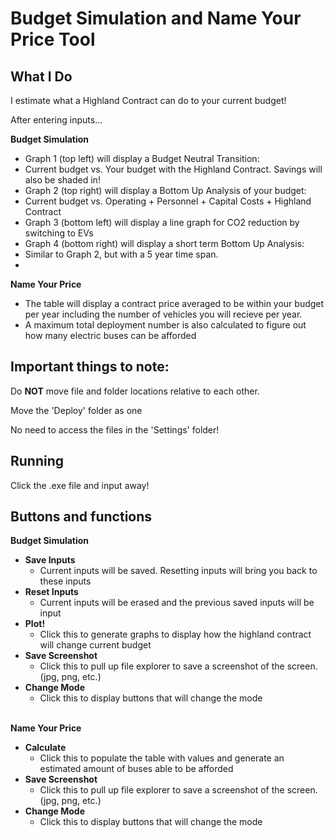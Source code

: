 # Budget Simulation and Name Your Price Tool

## What I Do
I estimate what a Highland Contract can do to your current budget!

After entering inputs...

**Budget Simulation**
-  Graph 1 (top left) will display a Budget Neutral Transition:
-   Current budget vs. Your budget with the Highland Contract. Savings will also be shaded in!
-  Graph 2 (top right) will display a Bottom Up Analysis of your budget:
-   Current budget vs. Operating + Personnel + Capital Costs + Highland Contract
-  Graph 3 (bottom left) will display a line graph for CO2 reduction by switching to EVs
-  Graph 4 (bottom right) will display a short term Bottom Up Analysis:
-   Similar to Graph 2, but with a 5 year time span.
-   
**Name Your Price**
-  The table will display a contract price averaged to be within your budget per year including the number of vehicles you will recieve per year.
-  A maximum total deployment number is also calculated to figure out how many electric buses can be afforded

## Important things to note:
Do **NOT** move file and folder locations relative to each other.

Move the 'Deploy' folder as one

No need to access the files in the 'Settings' folder!

## Running
Click the .exe file and input away!

## Buttons and functions
   **Budget Simulation** <br/>
-    **Save Inputs** <br/>
      - Current inputs will be saved. Resetting inputs will bring you back to these inputs <br/>
-    **Reset Inputs** <br/>
      - Current inputs will be erased and the previous saved inputs will be input <br/>
-    **Plot!** <br/>
      - Click this to generate graphs to display how the highland contract will change current budget <br/>
-    **Save Screenshot** <br/>
      - Click this to pull up file explorer to save a screenshot of the screen. (jpg, png, etc.) <br/>
-    **Change Mode** <br/>
      - Click this to display buttons that will change the mode  <br/><br/>
      
  **Name Your Price** <br/>
-    **Calculate** <br/>
      - Click this to populate the table with values and generate an estimated amount of buses able to be afforded <br/>
-    **Save Screenshot** <br/>
      - Click this to pull up file explorer to save a screenshot of the screen. (jpg, png, etc.) <br/>
-    **Change Mode** <br/>
      - Click this to display buttons that will change the mode <br/>


